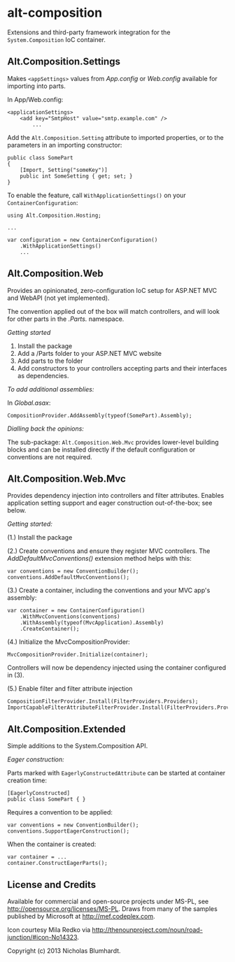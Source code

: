 alt-composition
===============

Extensions and third-party framework integration for the `System.Composition` IoC container.

Alt.Composition.Settings
------------------------

Makes `<appSettings>` values from _App.config_ or _Web.config_ available for importing into parts.

In App/Web.config:

```
<applicationSettings>
	<add key="SmtpHost" value="smtp.example.com" />
		...
```

Add the `Alt.Composition.Setting` attribute to imported properties, or to the parameters in an importing constructor:
 

```
public class SomePart
{
	[Import, Setting("someKey")]
	public int SomeSetting { get; set; }
}
```

To enable the feature, call `WithApplicationSettings()` on your `ContainerConfiguration`:

```
using Alt.Composition.Hosting;

...

var configuration = new ContainerConfiguration()
	.WithApplicationSettings()
	...
```

Alt.Composition.Web
-------------------

Provides an opinionated, zero-configuration IoC setup for ASP.NET MVC and WebAPI (not yet implemented).

The convention applied out of the box will match controllers, and will look for other parts in the _*.Parts.*_ namespace.

*Getting started*

 1. Install the package
 2. Add a /Parts folder to your ASP.NET MVC website
 3. Add parts to the folder
 4. Add constructors to your controllers accepting parts and their interfaces as dependencies.

*To add additional assemblies:*

In _Global.asax_:

```
CompositionProvider.AddAssembly(typeof(SomePart).Assembly);
```

*Dialling back the opinions:*

The sub-package: `Alt.Composition.Web.Mvc` provides lower-level building blocks and can be installed directly if the default configuration or conventions are not required.

Alt.Composition.Web.Mvc
-----------------------

Provides dependency injection into controllers and filter attributes. Enables application setting support and eager construction out-of-the-box; see below.

*Getting started:*

(1.) Install the package

(2.) Create conventions and ensure they register MVC controllers. The _AddDefaultMvcConventions()_ extension method helps with this:

```
var conventions = new ConventionBuilder();
conventions.AddDefaultMvcConventions();
```

(3.) Create a container, including the conventions and your MVC app's assembly:

```
var container = new ContainerConfiguration()
	.WithMvcConventions(conventions)
	.WithAssembly(typeof(MvcApplication).Assembly)
	.CreateContainer();
```

(4.) Initialize the MvcCompositionProvider:

```
MvcCompositionProvider.Initialize(container);
```

Controllers will now be dependency injected using the container configured in (3).

 (5.) Enable filter and filter attribute injection

```
CompositionFilterProvider.Install(FilterProviders.Providers);
ImportCapableFilterAttributeFilterProvider.Install(FilterProviders.Providers);
```

Alt.Composition.Extended
------------------------

Simple additions to the System.Composition API.

*Eager construction:*

Parts marked with `EagerlyConstructedAttribute` can be started at container creation time:

```
[EagerlyConstructed]
public class SomePart { }
```

Requires a convention to be applied:

```
var conventions = new ConventionBuilder();
conventions.SupportEagerConstruction();
```

When the container is created:

```
var container = ...
container.ConstructEagerParts();
```

License and Credits
-------------------

Available for commercial and open-source projects under MS-PL, see http://opensource.org/licenses/MS-PL. Draws from many of the samples published by Microsoft at http://mef.codeplex.com.

Icon courtesy Mila Redko via http://thenounproject.com/noun/road-junction/#icon-No14323.

Copyright (c) 2013 Nicholas Blumhardt.
